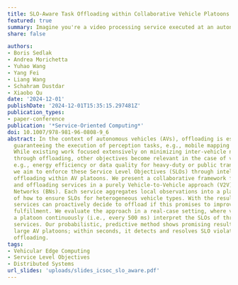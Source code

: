 ```yaml
---
title: SLO-Aware Task Offloading within Collaborative Vehicle Platoons
featured: true
summary: Imagine you're a video processing service executed at an autonomous vehicle; in case you're struggling, which vehicle can best fulfill your requirements and what are the implications to co-located services?
share: false

authors:
- Boris Sedlak
- Andrea Morichetta
- Yuhao Wang
- Yang Fei
- Liang Wang
- Schahram Dustdar
- Xiaobo Qu
date: '2024-12-01'
publishDate: '2024-12-01T15:35:15.297481Z'
publication_types:
- paper-conference
publication: '*Service-Oriented Computing*'
doi: 10.1007/978-981-96-0808-9_6
abstract: In the context of autonomous vehicles (AVs), offloading is essential for
  guaranteeing the execution of perception tasks, e.g., mobile mapping or object detection.
  While existing work focused extensively on minimizing inter-vehicle networking latency
  through offloading, other objectives become relevant in the case of vehicle platoons,
  e.g., energy efficiency or data quality for heavy-duty or public transport. Therefore,
  we aim to enforce these Service Level Objectives (SLOs) through intelligent task
  offloading within AV platoons. We present a collaborative framework for handling
  and offloading services in a purely Vehicle-to-Vehicle approach (V2V) based on Bayesian
  Networks (BNs). Each service aggregates local observations into a platoon-wide understanding
  of how to ensure SLOs for heterogeneous vehicle types. With the resulting models,
  services can proactively decide to offload if this promises to improve global SLO
  fulfillment. We evaluate the approach in a real-case setting, where vehicles in
  a platoon continuously (i.e., every 500 ms) interpret the SLOs of three actual perception
  services. Our probabilistic, predictive method shows promising results in handling
  large AV platoons; within seconds, it detects and resolves SLO violations through
  offloading.
tags:
- Vehicular Edge Computing
- Service Level Objectives
- Distributed Systems
url_slides: 'uploads/slides_icsoc_slo_aware.pdf'
---
```

